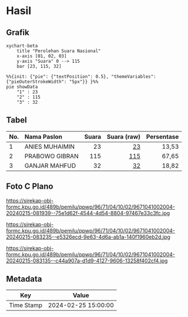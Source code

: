 # Hasil

## Grafik

```mermaid
xychart-beta
    title "Perolehan Suara Nasional"
    x-axis [01, 02, 03]
    y-axis "Suara" 0 --> 115
    bar [23, 115, 32]
```

```mermaid
%%{init: {"pie": {"textPosition": 0.5}, "themeVariables": {"pieOuterStrokeWidth": "5px"}} }%%
pie showData
    "1" : 23
    "2" : 115
    "3" : 32
```

## Tabel

| No. | Nama Paslon    | Suara | Suara (raw) | Persentase |
|:--- |:-------------- | -----:| -----------:| ----------:|
| 1   | ANIES MUHAIMIN | 23    | [23][p-1]   | 13,53      |
| 2   | PRABOWO GIBRAN | 115   | [115][p-2]  | 67,65      |
| 3   | GANJAR MAHFUD  | 32    | [32][p-3]   | 18,82      |


[p-1]: https://github.com/gigit-pemilu/pemilu-2024/blob/main/pilpres/hitung-suara/sub/96-papua-barat-daya/sub/71-kota-sorong/sub/04-sorong-kepulauan/sub/1002-dum-timur/sub/004-tps/sub/paslon-1.txt
[p-2]: https://github.com/gigit-pemilu/pemilu-2024/blob/main/pilpres/hitung-suara/sub/96-papua-barat-daya/sub/71-kota-sorong/sub/04-sorong-kepulauan/sub/1002-dum-timur/sub/004-tps/sub/paslon-2.txt
[p-3]: https://github.com/gigit-pemilu/pemilu-2024/blob/main/pilpres/hitung-suara/sub/96-papua-barat-daya/sub/71-kota-sorong/sub/04-sorong-kepulauan/sub/1002-dum-timur/sub/004-tps/sub/paslon-3.txt

## Foto C Plano

https://sirekap-obj-formc.kpu.go.id/489b/pemilu/ppwp/96/71/04/10/02/9671041002004-20240215-081939--75e1d62f-4544-4d54-8804-97467e33c3fc.jpg

https://sirekap-obj-formc.kpu.go.id/489b/pemilu/ppwp/96/71/04/10/02/9671041002004-20240215-083235--e5326ecd-9e63-4d6a-ab1a-140f1960eb2d.jpg

https://sirekap-obj-formc.kpu.go.id/489b/pemilu/ppwp/96/71/04/10/02/9671041002004-20240215-083135--c44a907a-d1d9-4127-9606-13258f402cf4.jpg


## Metadata

| Key        | Value               |
| ---------- | ------------------- |
| Time Stamp | 2024-02-25 15:00:00 |



